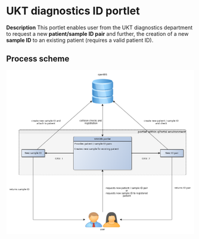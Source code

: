 # UKT diagnostics ID portlet

**Description**
This portlet enables user from the UKT diagnostics department to request a new **patient/sample ID pair** and further, the creation of a new **sample ID** to an existing patient (requires a valid patient ID).

## Process scheme
<img src="./figs/SOP_QBiC_Pathologie_ID_request.png" alt="Process overview">

